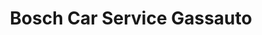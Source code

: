 ---
title: "Bosch Car Service Gassauto"
url: /lleida/bosch-car-service-gassauto/
shop: Autowerkstatt
---